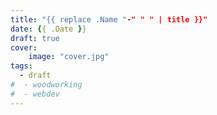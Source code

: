 ```yaml
---
title: "{{ replace .Name "-" " " | title }}"
date: {{ .Date }}
draft: true
cover:
    image: "cover.jpg"
tags:
  - draft
#  - woodworking
#  - webdev
---
```

